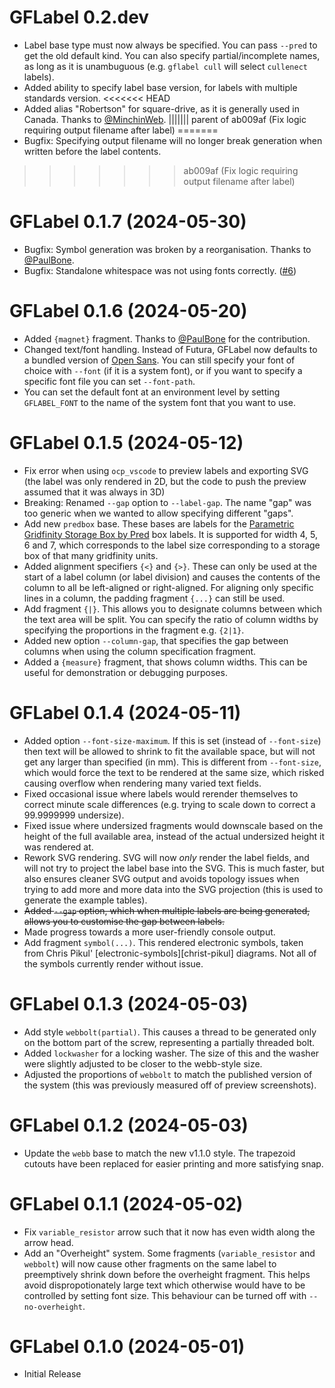 # GFLabel 0.2.dev

- Label base type must now always be specified. You can pass `--pred` to
  get the old default kind. You can also specify partial/incomplete
  names, as long as it is unambuguous (e.g. `gflabel cull` will select
  `cullenect` labels).
- Added ability to specify label base version, for labels with multiple
  standards version.
<<<<<<< HEAD
- Added alias "Robertson" for square-drive, as it is generally used in
  Canada. Thanks to [@MinchinWeb](https://github.com/MinchinWeb).
||||||| parent of ab009af (Fix logic requiring output filename after label)
=======
- Bugfix: Specifying output filename will no longer break generation
  when written before the label contents.
>>>>>>> ab009af (Fix logic requiring output filename after label)

# GFLabel 0.1.7 (2024-05-30)

- Bugfix: Symbol generation was broken by a reorganisation. Thanks to [@PaulBone](https://github.com/PaulBone).
- Bugfix: Standalone whitespace was not using fonts correctly. ([#6](https://github.com/ndevenish/gflabel/issues/6))

# GFLabel 0.1.6 (2024-05-20)

- Added `{magnet}` fragment. Thanks to [@PaulBone](https://github.com/PaulBone)
  for the contribution.
- Changed text/font handling. Instead of Futura, GFLabel now defaults to a
  bundled version of [Open Sans][opensans]. You can still specify your
  font of choice with `--font` (if it is a system font), or if you want to
  specify a specific font file you can set `--font-path`.
- You can set the default font at an environment level by setting `GFLABEL_FONT`
  to the name of the system font that you want to use.

[opensans]: https://github.com/googlefonts/opensans

# GFLabel 0.1.5 (2024-05-12)

- Fix error when using `ocp_vscode` to preview labels and exporting SVG (the
  label was only rendered in 2D, but the code to push the preview assumed that
  it was always in 3D)
- Breaking: Renamed `--gap` option to `--label-gap`. The name "gap" was too
  generic when we wanted to allow specifying different "gaps".
- Add new `predbox` base. These bases are labels for the [Parametric Gridfinity Storage Box by Pred][predbox]
  box labels. It is supported for width 4, 5, 6 and 7, which corresponds to the
  label size corresponding to a storage box of that many gridfinity units.
- Added alignment specifiers `{<}` and `{>}`. These can only be used at the
  start of a label column (or label division) and causes the contents of the
  column to all be left-aligned or right-aligned. For aligning only specific
  lines in a column, the padding fragment `{...}` can still be used.
- Add fragment `{|}`. This allows you to designate columns between which
  the text area will be split. You can specify the ratio of column widths
  by specifying the proportions in the fragment e.g. `{2|1}`.
- Added new option `--column-gap`, that specifies the gap between columns when
  using the column specification fragment.
- Added a `{measure}` fragment, that shows column widths. This can be useful
  for demonstration or debugging purposes.

[predbox]: https://www.printables.com/model/543553-gridfinity-storage-box-by-pred-now-parametric

# GFLabel 0.1.4 (2024-05-11)

- Added option `--font-size-maximum`. If this is set (instead of `--font-size`)
  then text will be allowed to shrink to fit the available space, but will not
  get any larger than specified (in mm). This is different from `--font-size`,
  which would force the text to be rendered at the same size, which risked
  causing overflow when rendering many varied text fields.
- Fixed occasional issue where labels would rerender themselves to correct
  minute scale differences (e.g. trying to scale down to correct a 99.9999999
  undersize).
- Fixed issue where undersized fragments would downscale based on the height of
  the full available area, instead of the actual undersized height it was
  rendered at.
- Rework SVG rendering. SVG will now _only_ render the label fields, and will
  not try to project the label base into the SVG. This is much faster, but also
  ensures cleaner SVG output and avoids topology issues when trying to add more
  and more data into the SVG projection (this is used to generate the example
  tables).
- ~~Added `--gap` option, which when multiple labels are being generated, allows
  you to customise the gap between labels.~~
- Made progress towards a more user-friendly console output.
- Add fragment `symbol(...)`. This rendered electronic symbols, taken from
  Chris Pikul' [electronic-symbols][christ-pikul] diagrams. Not all of the
  symbols currently render without issue.

[chris-pikul]: https://github.com/chris-pikul/electronic-symbols

# GFLabel 0.1.3 (2024-05-03)

- Add style `webbolt(partial)`. This causes a thread to be generated only on
  the bottom part of the screw, representing a partially threaded bolt.
- Added `lockwasher` for a locking washer. The size of this and the washer
  were slightly adjusted to be closer to the webb-style size.
- Adjusted the proportions of `webbolt` to match the published version of the
  system (this was previously measured off of preview screenshots).

# GFLabel 0.1.2 (2024-05-03)

- Update the `webb` base to match the new v1.1.0 style. The trapezoid cutouts
  have been replaced for easier printing and more satisfying snap.

# GFLabel 0.1.1 (2024-05-02)

- Fix `variable_resistor` arrow such that it now has even width along the
  arrow head.
- Add an "Overheight" system. Some fragments (`variable_resistor` and
  `webbolt`) will now cause other fragments on the same label to preemptively
  shrink down before the overheight fragment. This helps avoid
  dispropotionately large text which otherwise would have to be controlled by
  setting font size. This behaviour can be turned off with `--no-overheight`.


# GFLabel 0.1.0 (2024-05-01)
- Initial Release


